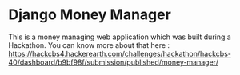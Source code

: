 # Django Money Manager

This is a money managing web application which was built during a Hackathon.
You can know more about that here : https://hackcbs4.hackerearth.com/challenges/hackathon/hackcbs-40/dashboard/b9bf98f/submission/published/money-manager/

